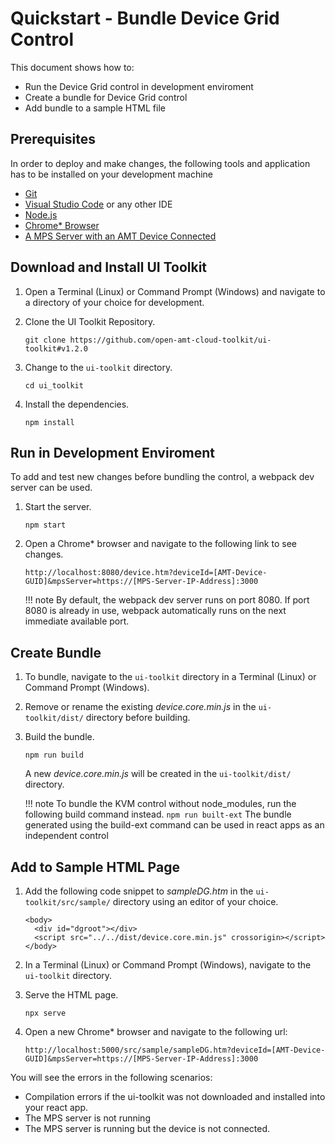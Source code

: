 # Quickstart - Bundle Device Grid Control

This document shows how to:

- Run the Device Grid control in development enviroment
- Create a bundle for Device Grid control
- Add bundle to a sample HTML file 

## Prerequisites

In order to deploy and make changes, the following tools and application has to be installed on your development machine

- [Git](https://git-scm.com/)
- [Visual Studio Code](https://code.visualstudio.com/) or any other IDE 
- [Node.js](https://nodejs.org/)
- [Chrome* Browser](https://www.google.com/chrome)
- [A MPS Server with an AMT Device Connected](../../../Docker/dockerLocal/)


## Download and Install UI Toolkit

1. Open a Terminal (Linux) or Command Prompt (Windows) and navigate to a directory of your choice for development.

2. Clone the UI Toolkit Repository.
	```
	git clone https://github.com/open-amt-cloud-toolkit/ui-toolkit#v1.2.0
	```

3. Change to the `ui-toolkit` directory.
	```
	cd ui_toolkit
	```

4. Install the dependencies.
	```
	npm install
	```

## Run in Development Enviroment

To add and test new changes before bundling the control, a webpack dev server can be used.

1. Start the server.
	```
	npm start
	```

2. Open a Chrome* browser and navigate to the following link to see changes.
	```
	http://localhost:8080/device.htm?deviceId=[AMT-Device-GUID]&mpsServer=https://[MPS-Server-IP-Address]:3000
	```

	!!! note
		By default, the webpack dev server runs on port 8080. If port 8080 is already in use, webpack automatically runs on the next immediate available port.


## Create Bundle

1. To bundle, navigate to the `ui-toolkit` directory in a Terminal (Linux) or Command Prompt (Windows).

2. Remove or rename the existing *device.core.min.js*  in the `ui-toolkit/dist/` directory before building.

3. Build the bundle.
	```
	npm run build
	```

	A new *device.core.min.js* will be created in the `ui-toolkit/dist/` directory.

	!!! note
		To bundle the KVM control without node_modules, run the following build command instead.
		```
		npm run built-ext
		```
		The bundle generated using the build-ext command can be used in react apps as an independent control


## Add to Sample HTML Page

1. Add the following code snippet to *sampleDG.htm* in the `ui-toolkit/src/sample/` directory using an editor of your choice.

	```
	<body>
	  <div id="dgroot"></div>
	  <script src="../../dist/device.core.min.js" crossorigin></script>
	</body>
	```

2. In a Terminal (Linux) or Command Prompt (Windows), navigate to the `ui-toolkit` directory.

3. Serve the HTML page.
	```
	npx serve
	```

4. Open a new Chrome* browser and navigate to the following url:
	```
	http://localhost:5000/src/sample/sampleDG.htm?deviceId=[AMT-Device-GUID]&mpsServer=https://[MPS-Server-IP-Address]:3000
	```

You will see the errors in the following scenarios: 

- Compilation errors if the ui-toolkit was not downloaded and installed into your react app.
- The MPS server is not running
- The MPS server is running but the device is not connected.

